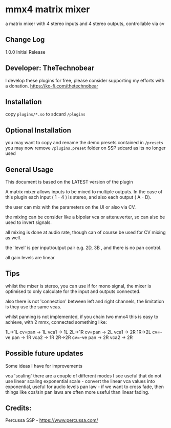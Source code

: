 # mmx4 matrix mixer

a matrix mixer with 4 stereo inputs and 4 stereo outputs, controllable via cv


## Change Log

1.0.0 Initial Release 

## Developer: TheTechnobear
I develop these plugins for free, please consider supporting my efforts with a donation.
https://ko-fi.com/thetechnobear


## Installation
copy `plugins/*.so` to sdcard `/plugins`

## Optional Installation
you may want to copy and rename the demo presets contained in `/presets`
you may now remove `/plugins.preset` folder on SSP sdcard as its no longer used 


## General Usage 

This document is based on the LATEST version of the plugin

A matrix mixer allows inputs to be mixed to multiple outputs.
In the case of this plugin each input ( 1 - 4 ) is stereo, and also each output ( A - D).

the user can mix with the parameters on the UI or also via CV.

the mixing can be consider like a bipolar vca or attenuverter, so can also be used to invert signals.

all mixing is done at audio rate, though can of course be used for CV mixing as well.

the 'level' is per input/output pair e.g.  2D, 3B , and there is no pan control.

all gain levels are linear


## Tips

whilst the mixer is stereo, you can use if for mono signal, the mixer is optimised to only calculate for the input and outputs connected.

also there is not 'connection' between left and right channels, the limitation is they use the same vcas.

whilst panning is not implemented, if you chain two mmx4 this is easy to achieve, with 2 mmx, connected something like:

1L->1L  cv=pan       -> 1L  vca1 -> 1L
2L->1R  cv=pan       -> 2L  vca1 -> 2R
1R->2L  cv=-ve pan   -> 1R  vca2 -> 1R
2R->2R  cv=-ve pan   -> 2R  vca2 -> 2R



## Possible future updates
Some ideas I have for improvements

vca 'scaling' 
there are a couple of different modes I see useful that do not use linear scaling
exponential scale - convert the linear vca values into exponential, useful for audio levels
pan law - if we want to cross fade, then things like cos/sin pan laws are often more useful than linear fading.



## Credits: 

Percussa SSP - https://www.percussa.com/ 

